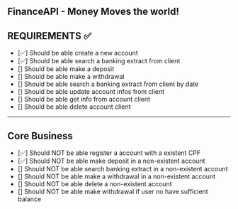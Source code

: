## FinanceAPI - Money Moves the world!

## REQUIREMENTS ✅

- [✅] Should be able create a new account
- [✅] Should be able search a banking extract from client
- [] Should be able make a deposit
- [] Should be able make a withdrawal
- [] Should be able search a banking extract from client by date
- [] Should be able update account infos from client
- [] Should be able get info from account client
- [] Should be able delete account client

<hr>

## Core Business

- [✅] Should NOT be able register a account with a existent CPF
- [✅] Should NOT be able make deposit in a non-existent account
- [] Should NOT be able search banking extract in a non-existent account
- [] Should NOT be able make a withdrawal in a non-existent account
- [] Should NOT be able delete a non-existent account
- [] Should NOT be able make withdrawal if user no have sufficient balance